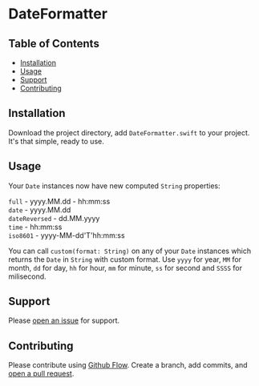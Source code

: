# DateFormatter

## Table of Contents

- [Installation](#installation)
- [Usage](#usage)
- [Support](#support)
- [Contributing](#contributing)

## Installation

Download the project directory, add `DateFormatter.swift`  to your project. It's that simple, ready to use.

## Usage

Your `Date` instances now have new computed `String` properties:<br />

`full` - yyyy.MM.dd - hh:mm:ss<br />
`date` - yyyy.MM.dd<br />
`dateReversed` - dd.MM.yyyy<br />
`time` - hh:mm:ss<br />
`iso8601` - yyyy-MM-dd'T'hh:mm:ss<br />

You can call `custom(format: String)` on any of your `Date` instances which returns the `Date` in `String` with custom format. Use `yyyy` for year, `MM` for month, `dd` for day, `hh` for hour, `mm` for minute, `ss` for second and `SSSS` for milisecond.

## Support

Please [open an issue](https://github.com/benedekvarga/DateFormatter/issues/new) for support.

## Contributing

Please contribute using [Github Flow](https://guides.github.com/introduction/flow/). Create a branch, add commits, and [open a pull request](https://github.com/benedekvarga/DateFormatter/compare/).
